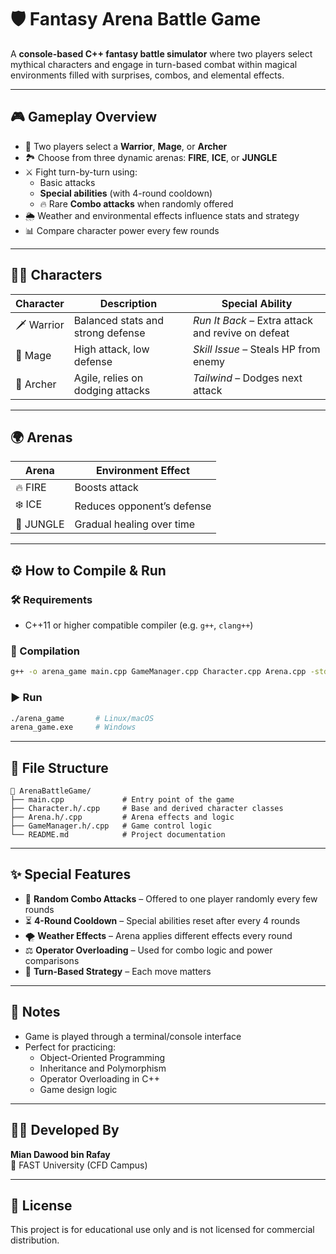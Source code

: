 
# 🛡️ Fantasy Arena Battle Game

A **console-based C++ fantasy battle simulator** where two players select mythical characters and engage in turn-based combat within magical environments filled with surprises, combos, and elemental effects.

---

## 🎮 Gameplay Overview

- 👥 Two players select a **Warrior**, **Mage**, or **Archer**
- 🏞️ Choose from three dynamic arenas: **FIRE**, **ICE**, or **JUNGLE**
- ⚔️ Fight turn-by-turn using:
  - Basic attacks
  - **Special abilities** (with 4-round cooldown)
  - 🔥 Rare **Combo attacks** when randomly offered
- 🌦️ Weather and environmental effects influence stats and strategy
- 📊 Compare character power every few rounds

---

## 🧙‍♂️ Characters

| Character | Description                        | Special Ability      |
|-----------|------------------------------------|----------------------|
| 🗡️ Warrior | Balanced stats and strong defense  | *Run It Back* – Extra attack and revive on defeat |
| 🔮 Mage    | High attack, low defense           | *Skill Issue* – Steals HP from enemy |
| 🏹 Archer  | Agile, relies on dodging attacks   | *Tailwind* – Dodges next attack |

---

## 🌍 Arenas

| Arena   | Environment Effect                     |
|---------|----------------------------------------|
| 🔥 FIRE | Boosts attack                          |
| ❄️ ICE  | Reduces opponent’s defense             |
| 🌲 JUNGLE | Gradual healing over time             |

---

## ⚙️ How to Compile & Run

### 🛠️ Requirements

- C++11 or higher compatible compiler (e.g. `g++`, `clang++`)

### 🔧 Compilation

```bash
g++ -o arena_game main.cpp GameManager.cpp Character.cpp Arena.cpp -std=c++11
```

### ▶️ Run

```bash
./arena_game       # Linux/macOS
arena_game.exe     # Windows
```

---

## 📂 File Structure

```
📁 ArenaBattleGame/
├── main.cpp             # Entry point of the game
├── Character.h/.cpp     # Base and derived character classes
├── Arena.h/.cpp         # Arena effects and logic
├── GameManager.h/.cpp   # Game control logic
└── README.md            # Project documentation
```

---

## ✨ Special Features

- 🔁 **Random Combo Attacks** – Offered to one player randomly every few rounds
- ⏳ **4-Round Cooldown** – Special abilities reset after every 4 rounds
- 🌪️ **Weather Effects** – Arena applies different effects every round
- ⚖️ **Operator Overloading** – Used for combo logic and power comparisons
- 🧠 **Turn-Based Strategy** – Each move matters

---

## 📌 Notes

- Game is played through a terminal/console interface
- Perfect for practicing:
  - Object-Oriented Programming
  - Inheritance and Polymorphism
  - Operator Overloading in C++
  - Game design logic

---

## 🧑‍💻 Developed By

**Mian Dawood bin Rafay**  
📍 FAST University (CFD Campus)

---

## 📜 License

This project is for educational use only and is not licensed for commercial distribution.
